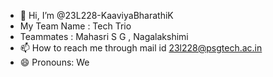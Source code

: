 - 👋 Hi, I’m @23L228-KaaviyaBharathiK
- My Team Name : Tech Trio
- Teammates : Mahasri S G , Nagalakshimi 
- 📫 How to reach me through mail id 23l228@psgtech.ac.in 
- 😄 Pronouns: We

<!---
23L228-KaaviyaBharathiK/23L228-KaaviyaBharathiK is a ✨ special ✨ repository because its `README.md` (this file) appears on your GitHub profile.
You can click the Preview link to take a look at your changes.
--->
